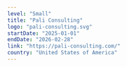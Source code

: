 ```yaml
---
level: "Small"
title: "Pali Consulting"
logo: "pali-consulting.svg"
startDate: "2025-01-01"
endDate: "2026-02-28"
link: "https://pali-consulting.com/"
country: "United States of America"
---
```

